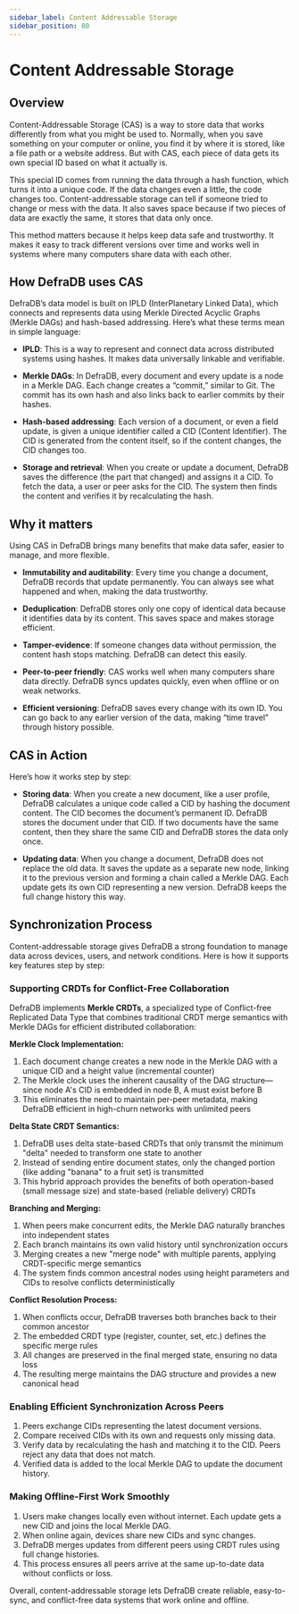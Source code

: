 ```yaml
---
sidebar_label: Content Addressable Storage
sidebar_position: 80
---
```


# Content Addressable Storage

## Overview

Content-Addressable Storage (CAS) is a way to store data that works differently from what you might be used to. Normally, when you save something on your computer or online, you find it by where it is stored, like a file path or a website address. But with CAS, each piece of data gets its own special ID based on what it actually is.

This special ID comes from running the data through a hash function, which turns it into a unique code. If the data changes even a little, the code changes too. Content-addressable storage can tell if someone tried to change or mess with the data. It also saves space because if two pieces of data are exactly the same, it stores that data only once.

This method matters because it helps keep data safe and trustworthy. It makes it easy to track different versions over time and works well in systems where many computers share data with each other.

## How DefraDB uses CAS

DefraDB’s data model is built on IPLD (InterPlanetary Linked Data), which connects and represents data using Merkle Directed Acyclic Graphs (Merkle DAGs) and hash-based addressing. Here’s what these terms mean in simple language:

* **IPLD**: This is a way to represent and connect data across distributed systems using hashes. It makes data universally linkable and verifiable.

* **Merkle DAGs**: In DefraDB, every document and every update is a node in a Merkle DAG. Each change creates a “commit,” similar to Git. The commit has its own hash and also links back to earlier commits by their hashes.

* **Hash-based addressing**: Each version of a document, or even a field update, is given a unique identifier called a CID (Content Identifier). The CID is generated from the content itself, so if the content changes, the CID changes too.

* **Storage and retrieval**: When you create or update a document, DefraDB saves the difference (the part that changed) and assigns it a CID. To fetch the data, a user or peer asks for the CID. The system then finds the content and verifies it by recalculating the hash.

## Why it matters

Using CAS in DefraDB brings many benefits that make data safer, easier to manage, and more flexible.

* **Immutability and auditability**: Every time you change a document, DefraDB records that update permanently. You can always see what happened and when, making the data trustworthy.

* **Deduplication**: DefraDB stores only one copy of identical data because it identifies data by its content. This saves space and makes storage efficient.

* **Tamper-evidence**: If someone changes data without permission, the content hash stops matching. DefraDB can detect this easily.

* **Peer-to-peer friendly**: CAS works well when many computers share data directly. DefraDB syncs updates quickly, even when offline or on weak networks.

* **Efficient versioning**: DefraDB saves every change with its own ID. You can go back to any earlier version of the data, making “time travel” through history possible.

## CAS in Action

Here’s how it works step by step:  

* **Storing data**: When you create a new document, like a user profile, DefraDB calculates a unique code called a CID by hashing the document content. The CID becomes the document’s permanent ID. DefraDB stores the document under that CID. If two documents have the same content, then they share the same CID and DefraDB stores the data only once.

* **Updating data**: When you change a document, DefraDB does not replace the old data. It saves the update as a separate new node, linking it to the previous version and forming a chain called a Merkle DAG. Each update gets its own CID representing a new version. DefraDB keeps the full change history this way.

## Synchronization Process

Content-addressable storage gives DefraDB a strong foundation to manage data across devices, users, and network conditions. Here is how it supports key features step by step:

### Supporting CRDTs for Conflict-Free Collaboration

DefraDB implements **Merkle CRDTs**, a specialized type of Conflict-free Replicated Data Type that combines traditional CRDT merge semantics with Merkle DAGs for efficient distributed collaboration:

**Merkle Clock Implementation:**

1. Each document change creates a new node in the Merkle DAG with a unique CID and a height value (incremental counter)
2. The Merkle clock uses the inherent causality of the DAG structure—since node A's CID is embedded in node B, A must exist before B
3. This eliminates the need to maintain per-peer metadata, making DefraDB efficient in high-churn networks with unlimited peers

**Delta State CRDT Semantics:**

1. DefraDB uses delta state-based CRDTs that only transmit the minimum "delta" needed to transform one state to another
2. Instead of sending entire document states, only the changed portion (like adding "banana" to a fruit set) is transmitted
3. This hybrid approach provides the benefits of both operation-based (small message size) and state-based (reliable delivery) CRDTs

**Branching and Merging:**

1. When peers make concurrent edits, the Merkle DAG naturally branches into independent states
2. Each branch maintains its own valid history until synchronization occurs
3. Merging creates a new "merge node" with multiple parents, applying CRDT-specific merge semantics
4. The system finds common ancestral nodes using height parameters and CIDs to resolve conflicts deterministically

**Conflict Resolution Process:**

1. When conflicts occur, DefraDB traverses both branches back to their common ancestor
2. The embedded CRDT type (register, counter, set, etc.) defines the specific merge rules
3. All changes are preserved in the final merged state, ensuring no data loss
4. The resulting merge maintains the DAG structure and provides a new canonical head

### Enabling Efficient Synchronization Across Peers

1. Peers exchange CIDs representing the latest document versions.
1. Compare received CIDs with its own and requests only missing data.
1. Verify data by recalculating the hash and matching it to the CID. Peers reject any data that does not match.
1. Verified data is added to the local Merkle DAG to update the document history.

### Making Offline-First Work Smoothly

1. Users make changes locally even without internet. Each update gets a new CID and joins the local Merkle DAG.
1. When online again, devices share new CIDs and sync changes.
1. DefraDB merges updates from different peers using CRDT rules using full change histories.
1. This process ensures all peers arrive at the same up-to-date data without conflicts or loss.

Overall, content-addressable storage lets DefraDB create reliable, easy-to-sync, and conflict-free data systems that work online and offline.
